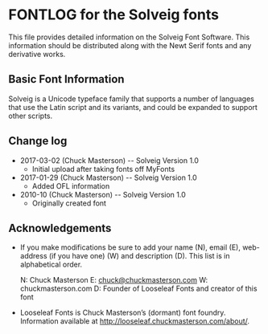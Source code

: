 # FONTLOG for the Solveig fonts

This file provides detailed information on the Solveig Font Software. This information should be
distributed along with the Newt Serif fonts and any derivative works.

## Basic Font Information

Solveig is a Unicode typeface family that supports a number of languages that use the Latin
script and its variants, and could be expanded to support other scripts.


## Change log

* 2017-03-02 (Chuck Masterson) -- Solveig Version 1.0
  - Initial upload after taking fonts off MyFonts
* 2017-01-29 (Chuck Masterson) -- Solveig Version 1.0
  - Added OFL information
* 2010-10 (Chuck Masterson) -- Solveig Version 1.0
  - Originally created font

## Acknowledgements

* If you make modifications be sure to add your name (N), email (E), web-address (if you have one)
  (W) and description (D). This list is in alphabetical order.

  N: Chuck Masterson
  E: chuck@chuckmasterson.com
  W: chuckmasterson.com
  D: Founder of Looseleaf Fonts and creator of this font


* Looseleaf Fonts is Chuck Masterson’s (dormant) font foundry. Information available at
  <http://looseleaf.chuckmasterson.com/about/>.

